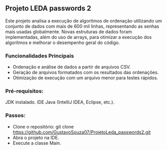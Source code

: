 ## Projeto LEDA passwords 2
Este projeto analisa a execução de algoritmos de ordenação utilizando um conjunto de dados com mais de 600 mil linhas, representando as senhas mais usadas globalmente. Novas estruturas de dados foram implementadas, além do uso de arrays, para otimizar a execução dos algoritmos e melhorar o desempenho geral do código.

### Funcionalidades Principais
- Ordenação e análise de dados a partir de arquivos CSV.
- Geração de arquivos formatados com os resultados das ordenações.
- Otimização de execução com um arquivo menor para testes rápidos.

### Pré-requisitos:
JDK instalado.
IDE Java (IntelliJ IDEA, Eclipse, etc.).

### Passos:
- Clone o repositório: git clone https://github.com/GustavoSouza07/ProjetoLeda_passwords2.git 
- Abra o projeto na IDE.
- Execute a classe Main.
